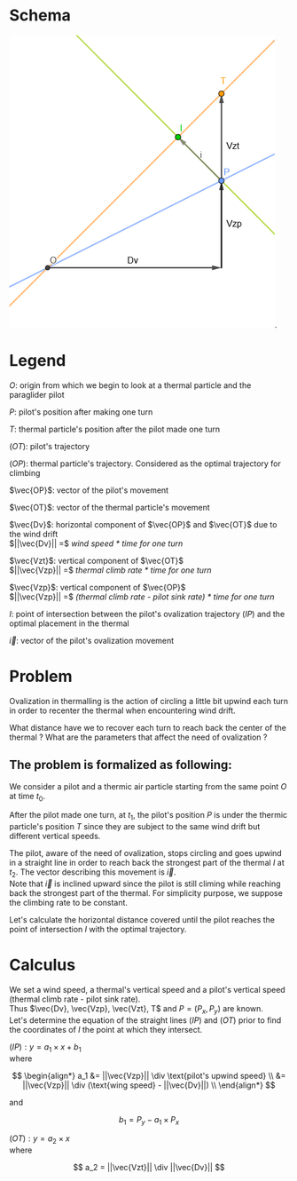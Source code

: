 # Schema

![schema](./assets/schema.png).

# Legend

$O$: origin from which we begin to look at a thermal particle and the paraglider pilot  

$P$: pilot's position after making one turn  

$T$: thermal particle's position after the pilot made one turn  

$(OT)$: pilot's trajectory  

$(OP)$: thermal particle's trajectory. Considered as the optimal trajectory for climbing  

$\vec{OP}$: vector of the pilot's movement  

$\vec{OT}$: vector of the thermal particle's movement

$\vec{Dv}$: horizontal component of $\vec{OP}$ and $\vec{OT}$ due to the wind drift  
$||\vec{Dv}|| =$ *wind speed * time for one turn*

$\vec{Vzt}$: vertical component of $\vec{OT}$  
$||\vec{Vzp}|| =$ *thermal climb rate * time for one turn*  

$\vec{Vzp}$: vertical component of $\vec{OP}$  
$||\vec{Vzp}|| =$ *(thermal climb rate - pilot sink rate) * time for one turn*  

$I$: point of intersection between the pilot's ovalization trajectory $(IP)$ and the optimal placement in the thermal  

$\vec{i}$: vector of the pilot's ovalization movement  

# Problem

Ovalization in thermalling is the action of circling a little bit upwind each turn in order to recenter the thermal when encountering wind drift.  

What distance have we to recover each turn to reach back the center of the thermal ? What are the parameters that affect the need of ovalization ?  

## The problem is formalized as following:

We consider a pilot and a thermic air particle starting from the same point $O$ at time $t_0$.  

After the pilot made one turn, at $t_1$, the pilot's position $P$ is under the thermic particle's position $T$ since they are subject to the same wind drift but different vertical speeds.  

The pilot, aware of the need of ovalization, stops circling and goes upwind in a straight line in order to reach back the strongest part of the thermal $I$ at $t_2$. The vector describing this movement is $\vec{i}$.  
Note that $\vec{i}$ is inclined upward since the pilot is still climing while reaching back the strongest part of the thermal. For simplicity purpose, we suppose the climbing rate to be constant.  

Let's calculate the horizontal distance covered until the pilot reaches the point of intersection $I$ with the optimal trajectory.

# Calculus

We set a wind speed, a thermal's vertical speed and a pilot's vertical speed (thermal climb rate - pilot sink rate).  
Thus $\vec{Dv}, \vec{Vzp}, \vec{Vzt}, T$ and $P = (P_x, P_y)$ are known.  
Let's determine the equation of the straight lines $(IP)$ and $(OT)$ prior to find the coordinates of $I$ the point at which they intersect.  

$(IP) : y = a_1 \times x + b_1$  
where  

$$
\begin{align*}
    a_1 &= ||\vec{Vzp}|| \div \text{pilot's upwind speed} \\
        &= ||\vec{Vzp}|| \div (\text{wing speed} - ||\vec{Dv}||) \\
\end{align*}
$$

and  

$$
    b_1 = P_y - a_1 \times P_x
$$


$(OT) : y = a_2 \times x$  
where

$$
    a_2 = ||\vec{Vzt}|| \div ||\vec{Dv}||
$$
